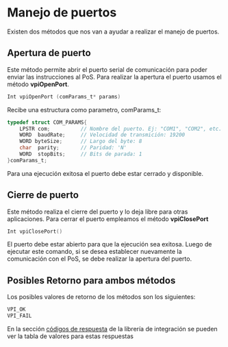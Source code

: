 # Manejo de puertos
Existen dos métodos que nos van a ayudar a realizar el manejo de puertos.

## Apertura de puerto
Este método permite abrir el puerto serial de comunicación para poder enviar las instrucciones al PoS.
Para realizar la apertura el puerto usamos el método **vpiOpenPort**.
````c
Int vpiOpenPort (comParams_t* params)
````
Recibe una estructura como parametro, comParams_t:
````c
typedef struct COM_PARAMS{
	LPSTR com;          // Nombre del puerto. Ej: "COM1", "COM2", etc.
	WORD  baudRate;     // Velocidad de transmición: 19200
	WORD byteSize;      // Largo del byte: 8
	char  parity;       // Paridad: 'N'
	WORD  stopBits;     // Bits de parada: 1
}comParams_t;
````
Para una ejecución exitosa el puerto debe estar cerrado y disponible.

## Cierre de puerto
Este método realiza el cierre del puerto y lo deja libre para otras aplicaciones.
Para cerrar el puerto empleamos el método **vpiClosePort**
````c
Int vpiClosePort()
````
El puerto debe estar abierto para que la ejecución sea exitosa. Luego de ejecutar este comando, si se desea establecer nuevamente la comunicación con el PoS, se debe realizar la apertura del puerto.
## Posibles Retorno para ambos métodos
Los posibles valores de retorno de los métodos son los siguientes:
````c
VPI_OK
VPI_FAIL
````
En la sección [códigos de respuesta](../Libreria/codigosRespuesta.md) de la librería de integración se pueden ver la tabla de valores para estas respuestas